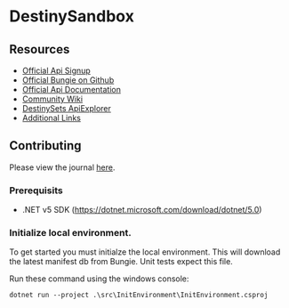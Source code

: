 # DestinySandbox

## Resources

- [Official Api Signup](https://www.bungie.net/en/Application/Create)
- [Official Bungie on Github](https://github.com/Bungie-net)
- [Official Api Documentation](https://bungie-net.github.io/multi/index.html)
- [Community Wiki](http://destinydevs.github.io/BungieNetPlatform/)
- [DestinySets ApiExplorer](https://data.destinysets.com/api)
- [Additional Links](https://www.reddit.com/r/DestinyTheGame/comments/aj4jzj/destiny_api_usage/)

## Contributing

Please view the journal  [here](journal/).


### Prerequisits
- .NET v5 SDK (https://dotnet.microsoft.com/download/dotnet/5.0)

### Initialize local environment.
To get started you must initialze the local environment. 
This will download the latest manifest db from Bungie.
Unit tests expect this file.

Run these command using the windows console:
```
dotnet run --project .\src\InitEnvironment\InitEnvironment.csproj
```
